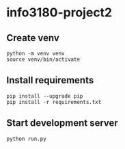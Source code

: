 # info3180-project2

## Create venv
```
python -m venv venv
source venv/bin/activate
```
## Install requirements
```
pip install --upgrade pip
pip install -r requirements.txt
```

## Start development server
```
python run.py
```
